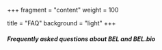 +++
fragment = "content"
weight = 100

title = "FAQ"
background = "light"
+++

##### Frequently asked questions about BEL and BEL.bio
